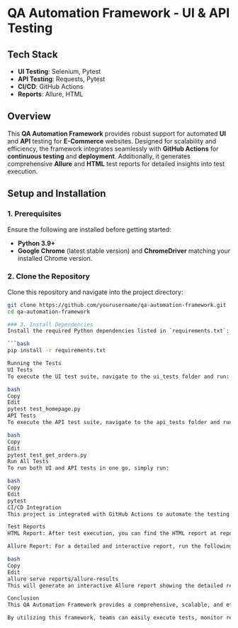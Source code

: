 # QA Automation Framework - UI & API Testing

## Tech Stack
- **UI Testing**: Selenium, Pytest
- **API Testing**: Requests, Pytest
- **CI/CD**: GitHub Actions
- **Reports**: Allure, HTML

## Overview
This **QA Automation Framework** provides robust support for automated **UI** and **API** testing for **E-Commerce** websites. Designed for scalability and efficiency, the framework integrates seamlessly with **GitHub Actions** for **continuous testing** and **deployment**. Additionally, it generates comprehensive **Allure** and **HTML** test reports for detailed insights into test execution.

## Setup and Installation

### 1. Prerequisites
Ensure the following are installed before getting started:
- **Python 3.9+**
- **Google Chrome** (latest stable version) and **ChromeDriver** matching your installed Chrome version.

### 2. Clone the Repository
Clone this repository and navigate into the project directory:
```bash
git clone https://github.com/yourusername/qa-automation-framework.git
cd qa-automation-framework

### 3. Install Dependencies
Install the required Python dependencies listed in `requirements.txt`:

```bash
pip install -r requirements.txt

Running the Tests
UI Tests
To execute the UI test suite, navigate to the ui_tests folder and run:

bash
Copy
Edit
pytest test_homepage.py
API Tests
To execute the API test suite, navigate to the api_tests folder and run:

bash
Copy
Edit
pytest test_get_orders.py
Run All Tests
To run both UI and API tests in one go, simply run:

bash
Copy
Edit
pytest
CI/CD Integration
This project is integrated with GitHub Actions to automate the testing process. The workflow configuration is defined in .github/workflows/ci.yml, ensuring that tests are run automatically on each commit or pull request.

Test Reports
HTML Report: After test execution, you can find the HTML report at reports/html/.

Allure Report: For a detailed and interactive report, run the following command:

bash
Copy
Edit
allure serve reports/allure-results
This will generate an interactive Allure report showing the detailed results of each test run.

Conclusion
This QA Automation Framework provides a comprehensive, scalable, and efficient solution for automated UI and API testing. With integrated CI/CD pipelines and detailed test reports, the framework ensures reliable, continuous testing and helps maintain high software quality.

By utilizing this framework, teams can easily execute tests, monitor results, and improve application stability and performance.

